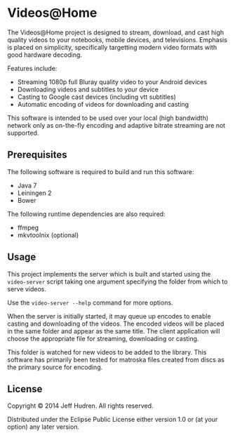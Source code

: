 # Videos@Home

The Videos@Home project is designed to stream, download, and cast high quality
videos to your notebooks, mobile devices, and televisions. Emphasis is placed
on simplicity, specifically targetting modern video formats with good hardware
decoding.

Features include:

* Streaming 1080p full Bluray quality video to your Android devices
* Downloading videos and subtitles to your device
* Casting to Google cast devices (including vtt subtitles)
* Automatic encoding of videos for downloading and casting

This software is intended to be used over your local (high bandwidth) network
only as on-the-fly encoding and adaptive bitrate streaming are not supported.

## Prerequisites

The following software is required to build and run this software:

* Java 7
* Leiningen 2
* Bower

The following runtime dependencies are also required:

* ffmpeg
* mkvtoolnix (optional)

## Usage

This project implements the server which is built and started using the
`video-server` script taking one argument specifying the folder from which to
serve videos.

Use the `video-server --help` command for more options.

When the server is initially started, it may queue up encodes to enable casting
and downloading of the videos. The encoded videos will be placed in the same
folder and appear as the same title. The client application will choose the
appropriate file for streaming, downloading or casting.

This folder is watched for new videos to be added to the library. This software
has primarily been tested for matroska files created from discs as the primary
source for encoding.

## License

Copyright © 2014 Jeff Hudren. All rights reserved.

Distributed under the Eclipse Public License either version 1.0 or (at your
option) any later version.
